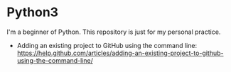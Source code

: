 # Python3
I'm a beginner of Python. This repository is just for my personal practice. <br />  
- Adding an existing project to GitHub using the command line: <br />
https://help.github.com/articles/adding-an-existing-project-to-github-using-the-command-line/
